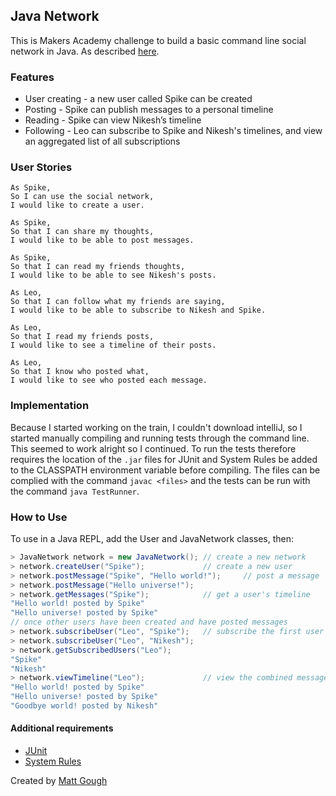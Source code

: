 ## Java Network

This is Makers Academy challenge to build a basic command line social network in Java. As described [here](https://gist.github.com/spike01/39e1ae40e0669fc68a67ec30efdb1ce7).

### Features

  * User creating - a new user called Spike can be created
  * Posting - Spike can publish messages to a personal timeline
  * Reading - Spike can view Nikesh’s timeline
  * Following - Leo can subscribe to Spike and Nikesh's timelines, and view an aggregated list of all subscriptions

### User Stories

```
As Spike,
So I can use the social network,
I would like to create a user.

As Spike,
So that I can share my thoughts,
I would like to be able to post messages.

As Spike,
So that I can read my friends thoughts,
I would like to be able to see Nikesh's posts.

As Leo,
So that I can follow what my friends are saying,
I would like to be able to subscribe to Nikesh and Spike.

As Leo,
So that I read my friends posts,
I would like to see a timeline of their posts.

As Leo,
So that I know who posted what,
I would like to see who posted each message.
```
### Implementation

Because I started working on the train, I couldn't download intelliJ, so I started manually compiling and running tests through the command line. This seemed to work alright so I continued. To run the tests therefore requires the location of the `.jar` files for JUnit and System Rules be added to the CLASSPATH environment variable before compiling. The files can be complied with the command `javac <files>` and the tests can be run with the command `java TestRunner`.

### How to Use

To use in a Java REPL, add the User and JavaNetwork classes, then:
```java
> JavaNetwork network = new JavaNetwork(); // create a new network
> network.createUser("Spike");             // create a new user
> network.postMessage("Spike", "Hello world!");     // post a message
> network.postMessage("Hello universe!");
> network.getMessages("Spike");            // get a user's timeline
"Hello world! posted by Spike"
"Hello universe! posted by Spike"
// once other users have been created and have posted messages
> network.subscribeUser("Leo", "Spike");   // subscribe the first user to the second
> network.subscribeUser("Leo", "Nikesh");
> network.getSubscribedUsers("Leo");
"Spike"
"Nikesh"
> network.viewTimeline("Leo");             // view the combined messages of the users subscribed to
"Hello world! posted by Spike"
"Hello universe! posted by Spike"
"Goodbye world! posted by Nikesh"
```
#### Additional requirements
  * [JUnit](http://junit.org/junit4/)
  * [System Rules](http://stefanbirkner.github.io/system-rules/index.html)

  Created by [Matt Gough](https://github.com/MattGough)
